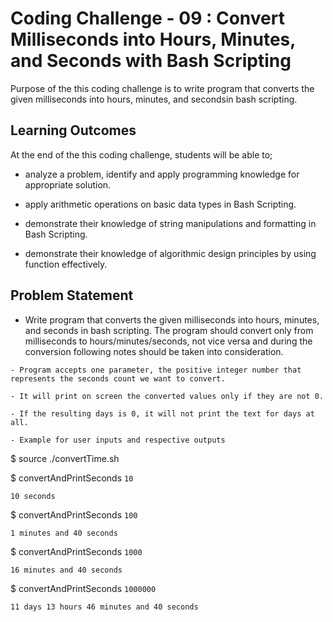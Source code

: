 # Coding Challenge - 09 : Convert Milliseconds into Hours, Minutes, and Seconds with Bash Scripting

Purpose of the this coding challenge is to write program that converts the given milliseconds into hours, minutes, and secondsin bash scripting.

## Learning Outcomes

At the end of the this coding challenge, students will be able to;

- analyze a problem, identify and apply programming knowledge for appropriate solution.

- apply arithmetic operations on basic data types in Bash Scripting.

- demonstrate their knowledge of string manipulations and formatting in Bash Scripting.

- demonstrate their knowledge of algorithmic design principles by using function effectively.

   
## Problem Statement

- Write program that converts the given milliseconds into hours, minutes, and seconds in bash scripting. The program should convert only from milliseconds to hours/minutes/seconds, not vice versa and during the conversion following notes should be taken into consideration.


```
- Program accepts one parameter, the positive integer number that represents the seconds count we want to convert.

- It will print on screen the converted values only if they are not 0. 

- If the resulting days is 0, it will not print the text for days at all.

- Example for user inputs and respective outputs
```

$ source ./convertTime.sh

$ convertAndPrintSeconds ```10```

```10 seconds```

$ convertAndPrintSeconds ```100```

```1 minutes and 40 seconds```

$ convertAndPrintSeconds ```1000```

```16 minutes and 40 seconds```

$ convertAndPrintSeconds ```1000000```

```11 days 13 hours 46 minutes and 40 seconds```

```